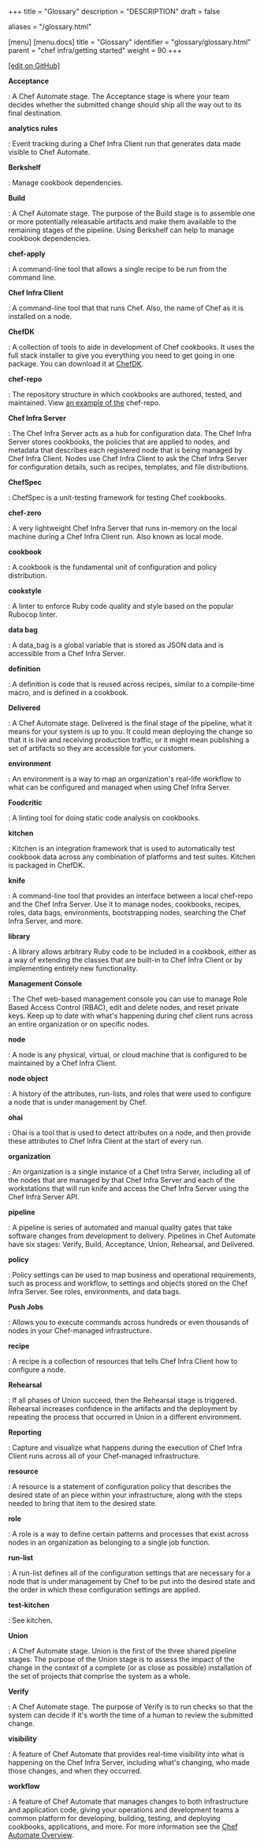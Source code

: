 +++
title = "Glossary"
description = "DESCRIPTION"
draft = false

aliases = "/glossary.html"

[menu]
  [menu.docs]
    title = "Glossary"
    identifier = "glossary/glossary.html"
    parent = "chef infra/getting started"
    weight = 90
+++    

[\[edit on
GitHub\]](https://github.com/chef/chef-web-docs/blob/master/chef_master/source/glossary.rst)

**Acceptance**

:   A Chef Automate stage. The Acceptance stage is where your team
    decides whether the submitted change should ship all the way out to
    its final destination.

**analytics rules**

:   Event tracking during a Chef Infra Client run that generates data
    made visible to Chef Automate.

**Berkshelf**

:   Manage cookbook dependencies.

**Build**

:   A Chef Automate stage. The purpose of the Build stage is to assemble
    one or more potentially releasable artifacts and make them available
    to the remaining stages of the pipeline. Using Berkshelf can help to
    manage cookbook dependencies.

**chef-apply**

:   A command-line tool that allows a single recipe to be run from the
    command line.

**Chef Infra Client**

:   A command-line tool that that runs Chef. Also, the name of Chef as
    it is installed on a node.

**ChefDK**

:   A collection of tools to aide in development of Chef cookbooks. It
    uses the full stack installer to give you everything you need to get
    going in one package. You can download it at
    [ChefDK](https://downloads.chef.io/chefdk/).

**chef-repo**

:   The repository structure in which cookbooks are authored, tested,
    and maintained. View [an example of
    the](https://github.com/chef/chef-repo) chef-repo.

**Chef Infra Server**

:   The Chef Infra Server acts as a hub for configuration data. The Chef
    Infra Server stores cookbooks, the policies that are applied to
    nodes, and metadata that describes each registered node that is
    being managed by Chef Infra Client. Nodes use Chef Infra Client to
    ask the Chef Infra Server for configuration details, such as
    recipes, templates, and file distributions.

**ChefSpec**

:   ChefSpec is a unit-testing framework for testing Chef cookbooks.

**chef-zero**

:   A very lightweight Chef Infra Server that runs in-memory on the
    local machine during a Chef Infra Client run. Also known as local
    mode.

**cookbook**

:   A cookbook is the fundamental unit of configuration and policy
    distribution.

**cookstyle**

:   A linter to enforce Ruby code quality and style based on the popular
    Rubocop linter.

**data bag**

:   A data_bag is a global variable that is stored as JSON data and is
    accessible from a Chef Infra Server.

**definition**

:   A definition is code that is reused across recipes, similar to a
    compile-time macro, and is defined in a cookbook.

**Delivered**

:   A Chef Automate stage. Delivered is the final stage of the pipeline,
    what it means for your system is up to you. It could mean deploying
    the change so that it is live and receiving production traffic, or
    it might mean publishing a set of artifacts so they are accessible
    for your customers.

**environment**

:   An environment is a way to map an organization's real-life workflow
    to what can be configured and managed when using Chef Infra Server.

**Foodcritic**

:   A linting tool for doing static code analysis on cookbooks.

**kitchen**

:   Kitchen is an integration framework that is used to automatically
    test cookbook data across any combination of platforms and test
    suites. Kitchen is packaged in ChefDK.

**knife**

:   A command-line tool that provides an interface between a local
    chef-repo and the Chef Infra Server. Use it to manage nodes,
    cookbooks, recipes, roles, data bags, environments, bootstrapping
    nodes, searching the Chef Infra Server, and more.

**library**

:   A library allows arbitrary Ruby code to be included in a cookbook,
    either as a way of extending the classes that are built-in to Chef
    Infra Client or by implementing entirely new functionality.

**Management Console**

:   The Chef web-based management console you can use to manage Role
    Based Access Control (RBAC), edit and delete nodes, and reset
    private keys. Keep up to date with what's happening during chef
    client runs across an entire organization or on specific nodes.

**node**

:   A node is any physical, virtual, or cloud machine that is configured
    to be maintained by a Chef Infra Client.

**node object**

:   A history of the attributes, run-lists, and roles that were used to
    configure a node that is under management by Chef.

**ohai**

:   Ohai is a tool that is used to detect attributes on a node, and then
    provide these attributes to Chef Infra Client at the start of every
    run.

**organization**

:   An organization is a single instance of a Chef Infra Server,
    including all of the nodes that are managed by that Chef Infra
    Server and each of the workstations that will run knife and access
    the Chef Infra Server using the Chef Infra Server API.

**pipeline**

:   A pipeline is series of automated and manual quality gates that take
    software changes from development to delivery. Pipelines in Chef
    Automate have six stages: Verify, Build, Acceptance, Union,
    Rehearsal, and Delivered.

**policy**

:   Policy settings can be used to map business and operational
    requirements, such as process and workflow, to settings and objects
    stored on the Chef Infra Server. See roles, environments, and data
    bags.

**Push Jobs**

:   Allows you to execute commands across hundreds or even thousands of
    nodes in your Chef-managed infrastructure.

**recipe**

:   A recipe is a collection of resources that tells Chef Infra Client
    how to configure a node.

**Rehearsal**

:   If all phases of Union succeed, then the Rehearsal stage is
    triggered. Rehearsal increases confidence in the artifacts and the
    deployment by repeating the process that occurred in Union in a
    different environment.

**Reporting**

:   Capture and visualize what happens during the execution of Chef
    Infra Client runs across all of your Chef-managed infrastructure.

**resource**

:   A resource is a statement of configuration policy that describes the
    desired state of an piece within your infrastructure, along with the
    steps needed to bring that item to the desired state.

**role**

:   A role is a way to define certain patterns and processes that exist
    across nodes in an organization as belonging to a single job
    function.

**run-list**

:   A run-list defines all of the configuration settings that are
    necessary for a node that is under management by Chef to be put into
    the desired state and the order in which these configuration
    settings are applied.

**test-kitchen**

:   See kitchen.

**Union**

:   A Chef Automate stage. Union is the first of the three shared
    pipeline stages. The purpose of the Union stage is to assess the
    impact of the change in the context of a complete (or as close as
    possible) installation of the set of projects that comprise the
    system as a whole.

**Verify**

:   A Chef Automate stage. The purpose of Verify is to run checks so
    that the system can decide if it's worth the time of a human to
    review the submitted change.

**visibility**

:   A feature of Chef Automate that provides real-time visibility into
    what is happening on the Chef Infra Server, including what's
    changing, who made those changes, and when they occurred.

**workflow**

:   A feature of Chef Automate that manages changes to both
    infrastructure and application code, giving your operations and
    development teams a common platform for developing, building,
    testing, and deploying cookbooks, applications, and more. For more
    information see the [Chef Automate Overview](/chef_automate/).
